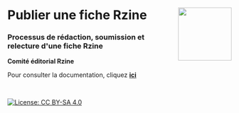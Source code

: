 # Publier une fiche Rzine [<img src="https://rzine.fr/img/Rzine_logo.png"  align="right" width="120"/>](http://rzine.fr/)
### Processus de rédaction, soumission et relecture d'une fiche Rzine
**Comité éditorial Rzine**
<br/>  

Pour consulter la documentation, cliquez [**ici**](https://rzine-reviews.github.io/documentation/)

<br/>  

[![License: CC BY-SA 4.0](https://img.shields.io/badge/License-CC%20BY--SA%204.0-lightgrey.svg)](http://creativecommons.org/licenses/by-sa/4.0/)
